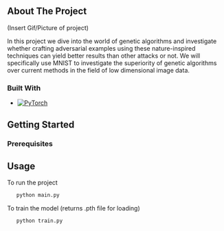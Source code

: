 <!-- ABOUT THE PROJECT -->
## About The Project
(Insert Gif/Picture of project)

In this project we dive into the world of genetic algorithms and investigate whether crafting adversarial examples using these nature-inspired techniques can yield better results than other attacks or not. We will specifically use MNIST to investigate the superiority of genetic algorithms over current methods in the field of low dimensional image data.

### Built With
* [![PyTorch][PyTorch.org]](https://pytorch.org/)

<!-- GETTING STARTED -->
## Getting Started

### Prerequisites

## Usage
To run the project 
```sh
   python main.py
```

To train the model (returns .pth file for loading)
```sh
   python train.py
```

[PyTorch.org]: https://img.shields.io/badge/PyTorch-EE4C2C?style=for-the-badge&logo=pytorch&logoColor=white
